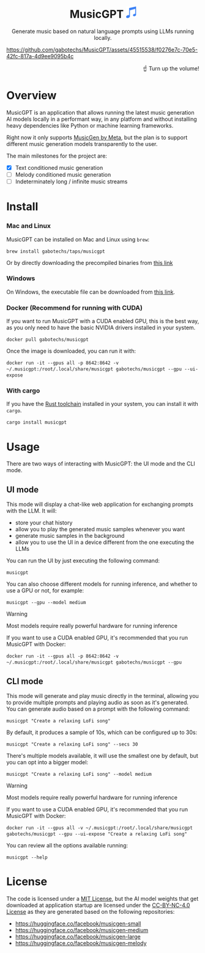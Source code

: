 <h1 align="center">
    <span> MusicGPT</span>
    <img height="30" src="assets/music-icon.svg" alt="Signway logo"/>
</h1>

<p align="center">
    Generate music based on natural language prompts using LLMs running locally.
</p>


https://github.com/gabotechs/MusicGPT/assets/45515538/f0276e7c-70e5-42fc-817a-4d9ee9095b4c
<p align="end">
☝️ Turn up the volume!
</p>


# Overview

MusicGPT is an application that allows running the latest music generation
AI models locally in a performant way, in any platform and without installing heavy dependencies
like Python or machine learning frameworks.

Right now it only supports [MusicGen by Meta](https://audiocraft.metademolab.com/musicgen.html),
but the plan is to support different music generation models transparently to the user.

The main milestones for the project are:
- [x] Text conditioned music generation
- [ ] Melody conditioned music generation
- [ ] Indeterminately long / infinite music streams

# Install

### Mac and Linux

MusicGPT can be installed on Mac and Linux using `brew`:

```shell
brew install gabotechs/taps/musicgpt
```

Or by directly downloading the precompiled binaries
from [this link](https://github.com/gabotechs/MusicGPT/releases/latest)

### Windows

On Windows, the executable file can be downloaded
from [this link](https://github.com/gabotechs/MusicGPT/releases/latest/download/x86_64-pc-windows-msvc.tar.gz).

### Docker (Recommend for running with CUDA)

If you want to run MusicGPT with a CUDA enabled GPU, this is the best way, as you only need to have the basic
NVIDIA drivers installed in your system.

```shell
docker pull gabotechs/musicgpt
```

Once the image is downloaded, you can run it with:

```shell
docker run -it --gpus all -p 8642:8642 -v ~/.musicgpt:/root/.local/share/musicgpt gabotechs/musicgpt --gpu --ui-expose
```

### With cargo

If you have the [Rust toolchain](https://www.rust-lang.org/tools/install) installed in your system, you can install it
with `cargo`.

```shell
cargo install musicgpt
```

# Usage

There are two ways of interacting with MusicGPT: the UI mode and the CLI mode.

## UI mode

This mode will display a chat-like web application for exchanging prompts with the LLM. It will:
- store your chat history 
- allow you to play the generated music samples whenever you want
- generate music samples in the background
- allow you to use the UI in a device different from the one executing the LLMs

You can run the UI by just executing the following command:

```shell
musicgpt
```

You can also choose different models for running inference, and whether to use a GPU or not, for example:

```shell
musicgpt --gpu --model medium
```

> [!WARNING]  
> Most models require really powerful hardware for running inference

If you want to use a CUDA enabled GPU, it's recommended that you run MusicGPT with Docker:

```shell
docker run -it --gpus all -p 8642:8642 -v ~/.musicgpt:/root/.local/share/musicgpt gabotechs/musicgpt --gpu
```

## CLI mode

This mode will generate and play music directly in the terminal, allowing you to provide multiple
prompts and playing audio as soon as it's generated. You can generate audio based on a prompt with
the following command:

```shell
musicgpt "Create a relaxing LoFi song"
```

By default, it produces a sample of 10s, which can be configured up to 30s:

```shell
musicgpt "Create a relaxing LoFi song" --secs 30
```

There's multiple models available, it will use the smallest one by default, but
you can opt into a bigger model:

```shell
musicgpt "Create a relaxing LoFi song" --model medium
```

> [!WARNING]  
> Most models require really powerful hardware for running inference

If you want to use a CUDA enabled GPU, it's recommended that you run MusicGPT with Docker:

```shell
docker run -it --gpus all -v ~/.musicgpt:/root/.local/share/musicgpt gabotechs/musicgpt --gpu --ui-expose "Create a relaxing LoFi song"
```

You can review all the options available running:

```shell
musicgpt --help
```

# License

The code is licensed under a [MIT License](./LICENSE), but the AI model weights that get downloaded
at application startup are licensed under the [CC-BY-NC-4.0 License](https://spdx.org/licenses/CC-BY-NC-4.0)
as they are generated based on the following repositories:

- https://huggingface.co/facebook/musicgen-small
- https://huggingface.co/facebook/musicgen-medium
- https://huggingface.co/facebook/musicgen-large
- https://huggingface.co/facebook/musicgen-melody


